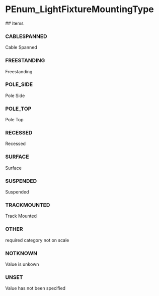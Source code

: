 # PEnum_LightFixtureMountingType

<!-- end of definition -->## Items

### CABLESPANNED
Cable Spanned

### FREESTANDING
Freestanding

### POLE_SIDE
Pole Side

### POLE_TOP
Pole Top

### RECESSED
Recessed

### SURFACE
Surface

### SUSPENDED
Suspended

### TRACKMOUNTED
Track Mounted

### OTHER
required category not on scale

### NOTKNOWN
Value is unkown

### UNSET
Value has not been specified
